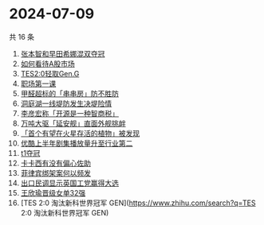 # 2024-07-09

共 16 条

<!-- BEGIN ZHIHUSEARCH -->
<!-- 最后更新时间 Tue Jul 09 2024 14:26:24 GMT+0800 (China Standard Time) -->
1. [张本智和早田希娜混双夺冠](https://www.zhihu.com/search?q=张本智和早田希娜混双夺冠)
1. [如何看待A股市场](https://www.zhihu.com/search?q=如何看待A股市场)
1. [TES2:0轻取Gen.G](https://www.zhihu.com/search?q=TES2:0轻取Gen.G)
1. [职场第一课](https://www.zhihu.com/search?q=职场第一课)
1. [甲醛超标的「串串房」防不胜防](https://www.zhihu.com/search?q=甲醛超标的「串串房」防不胜防)
1. [洞庭湖一线堤防发生决堤险情](https://www.zhihu.com/search?q=洞庭湖一线堤防发生决堤险情)
1. [李彦宏称「开源是一种智商税」](https://www.zhihu.com/search?q=李彦宏称「开源是一种智商税」)
1. [万吨大驱「延安舰」直面外舰挑衅](https://www.zhihu.com/search?q=万吨大驱「延安舰」直面外舰挑衅)
1. [「首个有望在火星存活的植物」被发现](https://www.zhihu.com/search?q=「首个有望在火星存活的植物」被发现)
1. [优酷上半年剧集播放量升至行业第二](https://www.zhihu.com/search?q=优酷上半年剧集播放量升至行业第二)
1. [t1夺冠](https://www.zhihu.com/search?q=t1夺冠)
1. [卡卡西有没有偏心佐助](https://www.zhihu.com/search?q=卡卡西有没有偏心佐助)
1. [菲律宾绑架案何以频发](https://www.zhihu.com/search?q=菲律宾绑架案何以频发)
1. [出口民调显示英国工党赢得大选](https://www.zhihu.com/search?q=出口民调显示英国工党赢得大选)
1. [王欣瑜晋级女单32强](https://www.zhihu.com/search?q=王欣瑜晋级女单32强)
1. [TES 2:0 淘汰新科世界冠军 GEN](https://www.zhihu.com/search?q=TES 2:0 淘汰新科世界冠军 GEN)
<!-- END ZHIHUSEARCH -->
